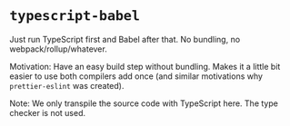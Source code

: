 # `typescript-babel`

Just run TypeScript first and Babel after that. No bundling, no webpack/rollup/whatever.

Motivation: Have an easy build step without bundling. Makes it a little bit easier to use both compilers add once (and similar motivations why `prettier-eslint` was created).

Note: We only transpile the source code with TypeScript here. The type checker is not used.